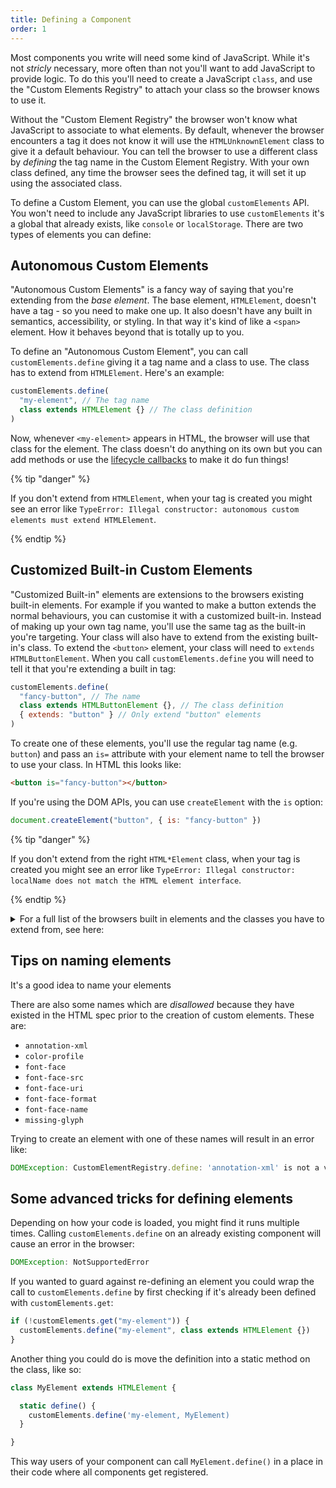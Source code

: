 ```yaml
---
title: Defining a Component
order: 1
---
```


Most components you write will need some kind of JavaScript. While it's not _stricly_ necessary, more often than not
you'll want to add JavaScript to provide logic. To do this you'll need to create a JavaScript `class`, and use the
"Custom Elements Registry" to attach your class so the browser knows to use it.

Without the "Custom Element Registry" the browser won't know what JavaScript to associate to what elements. By default,
whenever the browser encounters a tag it does not know it will use the `HTMLUnknownElement` class to give it a default
behaviour. You can tell the browser to use a different class by _defining_ the tag name in the Custom Element Registry.
With your own class defined, any time the browser sees the defined tag, it will set it up using the associated class.

To define a Custom Element, you can use the global `customElements` API. You won't need to include any JavaScript
libraries to use `customElements` it's a global that already exists, like `console` or `localStorage`. There are two
types of elements you can define:

## Autonomous Custom Elements

"Autonomous Custom Elements" is a fancy way of saying that you're extending from the _base element_. The base element,
`HTMLElement`, doesn't have a tag - so you need to make one up. It also doesn't have any built in semantics,
accessibility, or styling. In that way it's kind of like a `<span>` element. How it behaves beyond that is totally up to
you.

To define an "Autonomous Custom Element", you can call `customElements.define` giving it a tag name and a class to use.
The class has to extend from `HTMLElement`. Here's an example:

```js
customElements.define(
  "my-element", // The tag name
  class extends HTMLElement {} // The class definition
)
```

Now, whenever `<my-element>` appears in HTML, the browser will use that class for the element. The class doesn't do
anything on its own but you can add methods or use the [lifecycle callbacks][lifecycle] to make it do fun things!

{% tip "danger" %}

If you don't extend from `HTMLElement`, when your tag is created you might see an error like
`TypeError: Illegal constructor: autonomous custom elements must extend HTMLElement`.

{% endtip %}

[lifecycle]: /learn/components/lifecycle

## Customized Built-in Custom Elements

"Customized Built-in" elements are extensions to the browsers existing built-in elements. For example if you wanted to
make a button extends the normal behaviours, you can customise it with a customized built-in. Instead of making up your
own tag name, you'll use the same tag as the built-in you're targeting. Your class will also have to extend from the
existing built-in's class. To extend the `<button>` element, your class will need to `extends HTMLButtonElement`. When
you call `customElements.define` you will need to tell it that you're extending a built in tag:

```js
customElements.define(
  "fancy-button", // The name
  class extends HTMLButtonElement {}, // The class definition
  { extends: "button" } // Only extend "button" elements
)
```

To create one of these elements, you'll use the regular tag name (e.g. `button`) and pass an `is=` attribute with your
element name to tell the browser to use your class. In HTML this looks like:

```html
<button is="fancy-button"></button>
```

If you're using the DOM APIs, you can use `createElement` with the `is` option:

```js
document.createElement("button", { is: "fancy-button" })
```

{% tip "danger" %}

If you don't extend from the right `HTML*Element` class, when your tag is created you might see an error like
`TypeError: Illegal constructor: localName does not match the HTML element interface`.

{% endtip %}

<details>
  <summary>
    For a full list of the browsers built in elements and the classes you have to extend from, see here:
  </summary>

| Element      | Tag Name       | Class to extend from                                                                                |
| :----------- | :------------- | :-------------------------------------------------------------------------------------------------- |
| Anchor       | `<a>`          | [HTMLAnchorElement](https://developer.mozilla.org/en-US/docs/Web/API/HTMLAnchorElement)             |
| Area         | `<area>`       | [HTMLAreaElement](https://developer.mozilla.org/en-US/docs/Web/API/HTMLAreaElement)                 |
| Audio        | `<audio>`      | [HTMLAudioElement](https://developer.mozilla.org/en-US/docs/Web/API/HTMLAudioElement)               |
| Base         | `<base>`       | [HTMLBaseElement](https://developer.mozilla.org/en-US/docs/Web/API/HTMLBaseElement)                 |
| BlockQuote   | `<blockquote>` | [HTMLQuoteElement](https://developer.mozilla.org/en-US/docs/Web/API/HTMLQuoteElement)               |
| Body         | `<body>`       | [HTMLBodyElement](https://developer.mozilla.org/en-US/docs/Web/API/HTMLBodyElement)                 |
| BR           | `<br>`         | [HTMLBRElement](https://developer.mozilla.org/en-US/docs/Web/API/HTMLBRElement)                     |
| Button       | `<button>`     | [HTMLButtonElement](https://developer.mozilla.org/en-US/docs/Web/API/HTMLButtonElement)             |
| Canvas       | `<canvas>`     | [HTMLCanvasElement](https://developer.mozilla.org/en-US/docs/Web/API/HTMLCanvasElement)             |
| Data         | `<data>`       | [HTMLDataElement](https://developer.mozilla.org/en-US/docs/Web/API/HTMLDataElement)                 |
| DataList     | `<datalist>`   | [HTMLDataListElement](https://developer.mozilla.org/en-US/docs/Web/API/HTMLDataListElement)         |
| Del          | `<del>`        | [HTMLModElement](https://developer.mozilla.org/en-US/docs/Web/API/HTMLModElement)                   |
| Details      | `<details>`    | [HTMLDetailsElement](https://developer.mozilla.org/en-US/docs/Web/API/HTMLDetailsElement)           |
| Dialog       | `<dialog>`     | [HTMLDialogElement](https://developer.mozilla.org/en-US/docs/Web/API/HTMLDialogElement)             |
| Div          | `<div>`        | [HTMLDivElement](https://developer.mozilla.org/en-US/docs/Web/API/HTMLDivElement)                   |
| DList        | `<dl>`         | [HTMLDListElement](https://developer.mozilla.org/en-US/docs/Web/API/HTMLDListElement)               |
| Embed        | `<embed>`      | [HTMLEmbedElement](https://developer.mozilla.org/en-US/docs/Web/API/HTMLEmbedElement)               |
| FieldSet     | `<fieldset>`   | [HTMLFieldSetElement](https://developer.mozilla.org/en-US/docs/Web/API/HTMLFieldSetElement)         |
| Form         | `<form>`       | [HTMLFormElement](https://developer.mozilla.org/en-US/docs/Web/API/HTMLFormElement)                 |
| H1           | `<h1>`         | [HTMLHeadingElement](https://developer.mozilla.org/en-US/docs/Web/API/HTMLHeadingElement)           |
| H2           | `<h2>`         | [HTMLHeadingElement](https://developer.mozilla.org/en-US/docs/Web/API/HTMLHeadingElement)           |
| H3           | `<h3>`         | [HTMLHeadingElement](https://developer.mozilla.org/en-US/docs/Web/API/HTMLHeadingElement)           |
| H4           | `<h4>`         | [HTMLHeadingElement](https://developer.mozilla.org/en-US/docs/Web/API/HTMLHeadingElement)           |
| H5           | `<h5>`         | [HTMLHeadingElement](https://developer.mozilla.org/en-US/docs/Web/API/HTMLHeadingElement)           |
| H6           | `<h6>`         | [HTMLHeadingElement](https://developer.mozilla.org/en-US/docs/Web/API/HTMLHeadingElement)           |
| HR           | `<hr>`         | [HTMLHRElement](https://developer.mozilla.org/en-US/docs/Web/API/HTMLHRElement)                     |
| Head         | `<head>`       | [HTMLHeadElement](https://developer.mozilla.org/en-US/docs/Web/API/HTMLHeadElement)                 |
| Html         | `<html>`       | [HTMLHtmlElement](https://developer.mozilla.org/en-US/docs/Web/API/HTMLHtmlElement)                 |
| IFrame       | `<iframe>`     | [HTMLIFrameElement](https://developer.mozilla.org/en-US/docs/Web/API/HTMLIFrameElement)             |
| Image        | `<img>`        | [HTMLImageElement](https://developer.mozilla.org/en-US/docs/Web/API/HTMLImageElement)               |
| Ins          | `<ins>`        | [HTMLModElement](https://developer.mozilla.org/en-US/docs/Web/API/HTMLModElement)                   |
| Input        | `<input>`      | [HTMLInputElement](https://developer.mozilla.org/en-US/docs/Web/API/HTMLInputElement)               |
| Label        | `<label>`      | [HTMLLabelElement](https://developer.mozilla.org/en-US/docs/Web/API/HTMLLabelElement)               |
| Legend       | `<legend>`     | [HTMLLegendElement](https://developer.mozilla.org/en-US/docs/Web/API/HTMLLegendElement)             |
| LI           | `<li>`         | [HTMLLIElement](https://developer.mozilla.org/en-US/docs/Web/API/HTMLLIElement)                     |
| Link         | `<link>`       | [HTMLLinkElement](https://developer.mozilla.org/en-US/docs/Web/API/HTMLLinkElement)                 |
| Map          | `<map>`        | [HTMLMapElement](https://developer.mozilla.org/en-US/docs/Web/API/HTMLMapElement)                   |
| Menu         | `<menu>`       | [HTMLMenuElement](https://developer.mozilla.org/en-US/docs/Web/API/HTMLMenuElement)                 |
| Meta         | `<meta>`       | [HTMLMetaElement](https://developer.mozilla.org/en-US/docs/Web/API/HTMLMetaElement)                 |
| Meter        | `<meter>`      | [HTMLMeterElement](https://developer.mozilla.org/en-US/docs/Web/API/HTMLMeterElement)               |
| Object       | `<object>`     | [HTMLObjectElement](https://developer.mozilla.org/en-US/docs/Web/API/HTMLObjectElement)             |
| OList        | `<ol>`         | [HTMLOListElement](https://developer.mozilla.org/en-US/docs/Web/API/HTMLOListElement)               |
| OptGroup     | `<optgroup>`   | [HTMLOptGroupElement](https://developer.mozilla.org/en-US/docs/Web/API/HTMLOptGroupElement)         |
| Option       | `<option>`     | [HTMLOptionElement](https://developer.mozilla.org/en-US/docs/Web/API/HTMLOptionElement)             |
| Output       | `<output>`     | [HTMLOutputElement](https://developer.mozilla.org/en-US/docs/Web/API/HTMLOutputElement)             |
| Paragraph    | `<p>`          | [HTMLParagraphElement](https://developer.mozilla.org/en-US/docs/Web/API/HTMLParagraphElement)       |
| Picture      | `<picture>`    | [HTMLPictureElement](https://developer.mozilla.org/en-US/docs/Web/API/HTMLPictureElement)           |
| Pre          | `<pre>`        | [HTMLPreElement](https://developer.mozilla.org/en-US/docs/Web/API/HTMLPreElement)                   |
| Progress     | `<progress>`   | [HTMLProgressElement](https://developer.mozilla.org/en-US/docs/Web/API/HTMLProgressElement)         |
| Quote        | `<q>`          | [HTMLQuoteElement](https://developer.mozilla.org/en-US/docs/Web/API/HTMLQuoteElement)               |
| Script       | `<script>`     | [HTMLScriptElement](https://developer.mozilla.org/en-US/docs/Web/API/HTMLScriptElement)             |
| Select       | `<select>`     | [HTMLSelectElement](https://developer.mozilla.org/en-US/docs/Web/API/HTMLSelectElement)             |
| Slot         | `<slot>`       | [HTMLSlotElement](https://developer.mozilla.org/en-US/docs/Web/API/HTMLSlotElement)                 |
| Source       | `<source>`     | [HTMLSourceElement](https://developer.mozilla.org/en-US/docs/Web/API/HTMLSourceElement)             |
| Span         | `<span>`       | [HTMLSpanElement](https://developer.mozilla.org/en-US/docs/Web/API/HTMLSpanElement)                 |
| Style        | `<style>`      | [HTMLStyleElement](https://developer.mozilla.org/en-US/docs/Web/API/HTMLStyleElement)               |
| TableCaption | `<caption>`    | [HTMLTableCaptionElement](https://developer.mozilla.org/en-US/docs/Web/API/HTMLTableCaptionElement) |
| TableCell    | `<td>`         | [HTMLTableCellElement](https://developer.mozilla.org/en-US/docs/Web/API/HTMLTableCellElement)       |
| Table        | `<table>`      | [HTMLTableElement](https://developer.mozilla.org/en-US/docs/Web/API/HTMLTableElement)               |
| TableRow     | `<tr>`         | [HTMLTableRowElement](https://developer.mozilla.org/en-US/docs/Web/API/HTMLTableRowElement)         |
| TBody        | `<tbody>`      | [HTMLTableSectionElement](https://developer.mozilla.org/en-US/docs/Web/API/HTMLTableSectionElement) |
| Template     | `<template>`   | [HTMLTemplateElement](https://developer.mozilla.org/en-US/docs/Web/API/HTMLTemplateElement)         |
| TextArea     | `<textarea>`   | [HTMLTextAreaElement](https://developer.mozilla.org/en-US/docs/Web/API/HTMLTextAreaElement)         |
| Time         | `<time>`       | [HTMLTimeElement](https://developer.mozilla.org/en-US/docs/Web/API/HTMLTimeElement)                 |
| Title        | `<title>`      | [HTMLTitleElement](https://developer.mozilla.org/en-US/docs/Web/API/HTMLTitleElement)               |
| Track        | `<track>`      | [HTMLTrackElement](https://developer.mozilla.org/en-US/docs/Web/API/HTMLTrackElement)               |
| UList        | `<ul>`         | [HTMLUListElement](https://developer.mozilla.org/en-US/docs/Web/API/HTMLUListElement)               |
| Video        | `<video>`      | [HTMLVideoElement](https://developer.mozilla.org/en-US/docs/Web/API/HTMLVideoElement)               |

</details>

## Tips on naming elements

It's a good idea to name your elements

There are also some names which are _disallowed_ because they have existed in the HTML spec prior to the creation of
custom elements. These are:

- `annotation-xml`
- `color-profile`
- `font-face`
- `font-face-src`
- `font-face-uri`
- `font-face-format`
- `font-face-name`
- `missing-glyph`

Trying to create an element with one of these names will result in an error like:

```js
DOMException: CustomElementRegistry.define: 'annotation-xml' is not a valid custom element name
```

## Some advanced tricks for defining elements

Depending on how your code is loaded, you might find it runs multiple times. Calling `customElements.define` on an
already existing component will cause an error in the browser:

```js
DOMException: NotSupportedError
```

If you wanted to guard against re-defining an element you could wrap the call to `customElements.define` by first
checking if it's already been defined with `customElements.get`:

```js
if (!customElements.get("my-element")) {
  customElements.define("my-element", class extends HTMLElement {})
}
```

Another thing you could do is move the definition into a static method on the class, like so:

```js
class MyElement extends HTMLElement {

  static define() {
    customElements.define('my-element, MyElement)
  }

}
```

This way users of your component can call `MyElement.define()` in a place in their code where all components get
registered.
